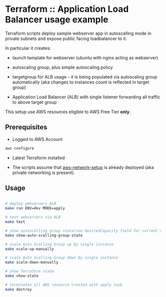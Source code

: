 # Terraform :: Application Load Balancer usage example

Terraform scripts deploy sample webserver app in autoscalling mode in private subnets and expose public facing loadbalancer to it.

In particular it creates:

- launch template for webserver (ubuntu with nginx acting as webserver)

- autoscaling group, plus simple autoscaling policy

- targetgroup for ALB usage - it is being populated via autoscaling group automatically (aka changes to instances count is reflected in target group)

- Application Load Balancer (ALB)  with single listener forwarding all traffic to above target group

This setup use AWS resources eligible to AWS Free Tier __only__.

## Prerequisites

- Logged to AWS Account

```bash
aws configure
```

- Latest Terraform installed

- The scripts assume that [aws-network-setup](../aws-network-setup) is already deployed (aka private networking is present).

## Usage

```bash

# deploy webservers ALB
make run ENV=dev MODE=apply

# test webservers via ALB
make test

# show autoscalling group state(see DesiredCapacity field for current amount of instances)
make show-auto-scalling-group-state

# scale Auto Scalling Group up by single instance
make scale-up-manually

# scale Auto Scalling Group down by single instance
make scale-down-manually

# show Terraform state
make show-state

# terminates all AWS resource created with apply task
make destroy
```
